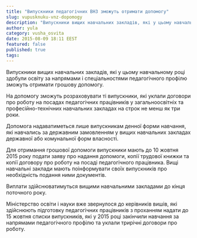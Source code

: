 ```yaml
---
title: "Випускники педагогічних ВНЗ зможуть отримати допомогу"
slug: vupusknuku-vnz-dopomogy
description: "Випускники вищих навчальних закладів, які у цьому навчальному році здобули освіту за напрямами і спеціальностями педагогічного профілю зможуть отримати грошову допомогу."
author: yula
category: vusha_osvita
date: 2015-08-09 18:11 EEST
featured: false
published: true
tags:
---
```


Випускники вищих навчальних закладів, які у цьому навчальному році здобули освіту за напрямами і спеціальностями педагогічного профілю зможуть отримати грошову допомогу.

На допомогу зможуть розраховувати ті випускники, які уклали договори про роботу на посадах педагогічних працівників у загальноосвітніх та професійно-технічних навчальних закладах на строк не менш як три роки.

Допомога надаватиметься лише випускникам денної форми навчання, які навчались за державним замовленням у вищих навчальних закладах державної або комунальної форм власності.

Для отримання грошової допомоги випускники мають до 10 жовтня 2015 року подати заяву про надання допомоги, копії трудової книжки та копії договору про роботу на посаді педагогічного працівника. Вищі навчальні заклади мають поінформувати своїх випускників про необхідність подання ними документів.

Виплати здійснюватимуться вищими навчальними закладами до кінця поточного року.

Міністерство освіти і науки вже звернулося до керівників вишів, які здійснюють підготовку педагогічних працівників з проханням надати до 15 жовтня списки випускників, які у 2015 році закінчили навчання за напрямами педагогічного профілю та уклали трирічні договори про роботу.
